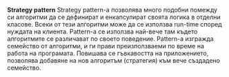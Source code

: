 **Strategy pattern**
Strategy pattern-а позволява много подобни помежду си алгоритми да се дефинират и енкапсулират своята логика в отделни класове. Всеки от тези алгоритми може
да се използва run-time според нуждата на клиента. Pattern-а се използва най-вече там където алгоритмите се различават по своето поведение. Pattern-а изгражда 
семейство от алгоритми, и ги прави преизползваеми по време на работа на програмата. Повишава се гъвкавостта на приложението, позволява добавяне на нов алгоритъм
(стратегия) към вече създадено семейство.
